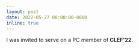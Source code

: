 ```yaml
---
layout: post
date: 2022-05-27 08:00:00-0800
inline: true
---
```


I was invited to serve on a PC member of **CLEF'22**.

